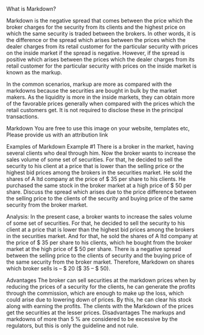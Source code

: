 What is Markdown?

Markdown is the negative spread that comes between the price which the broker charges for the security from its clients and the highest price on which the same security is traded between the brokers. In other words, it is the difference or the spread which arises between the prices which the dealer charges from its retail customer for the particular security with prices on the inside market if the spread is negative. However, if the spread is positive which arises between the prices which the dealer charges from its retail customer for the particular security with prices on the inside market is known as the markup.

In the common scenarios, markup are more as compared with the markdowns because the securities are bought in bulk by the market makers. As the liquidity is more in the inside markets, they can obtain more of the favorable prices generally when compared with the prices which the retail customers get. It is not required to disclose these in the principal transactions.

Markdown
 You are free to use this image on your website, templates etc, Please provide us with an attribution link



Examples of Markdown
Example #1
There is a broker in the market, having several clients who deal through him. Now the broker wants to increase the sales volume of some set of securities. For that, he decided to sell the security to his client at a price that is lower than the selling price or the highest bid prices among the brokers in the securities market. He sold the shares of A ltd company at the price of $ 35 per share to his clients. He purchased the same stock in the broker market at a high price of $ 50 per share. Discuss the spread which arises due to the price difference between the selling price to the clients of the security and buying price of the same security from the broker market.

Analysis:
In the present case, a broker wants to increase the sales volume of some set of securities. For that, he decided to sell the security to his client at a price that is lower than the highest bid prices among the brokers in the securities market. And for that, he sold the shares of A ltd company at the price of $ 35 per share to his clients, which he bought from the broker market at the high price of $ 50 per share. There is a negative spread between the selling price to the clients of security and the buying price of the same security from the broker market. Therefore, Markdown on shares which broker sells is – $ 20 ($ 35 – $ 50).

Advantages
The broker can sell securities at the markdown prices when by reducing the prices of a security for the clients, he can generate the profits through the commission, which are enough to make up the loss, which could arise due to lowering down of prices. By this, he can clear his stock along with earning the profits.
The clients with the Markdown of the prices get the securities at the lesser prices.
Disadvantages
The markups and markdowns of more than 5 % are considered to be excessive by the regulators, but this is only the guideline and not rule.
